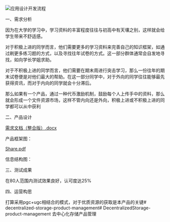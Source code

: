 
![应用设计开发流程](https://github.com/SEU-BlockChain/DecentralizedStorage-product-management/assets/98160560/8269da52-1a15-43fd-972f-92b6e1dbdf87)

一、需求分析

因为在大学的学习中，学习资料的丰富程度往往与初高中有天壤之别，这样就会给学生带来不舒适感。

对于积极上进的同学而言，他们需要更多的学习资料来完善自己的知识框架，如通过刷更多练习题的方式，以及寻找往年试卷的方式。这一部分群体通常会自发地寻找，如向学长学姐求助。

对于不积极上进的同学而言，他们需要在期末周进行突击学习，那么一份往年的期末试卷便是对他们最大的帮助。在这一部分同学中，对于外向的同学往往能够最先获得资讯，而对于内向的同学就会十分滞后。

那么如果有一个产品，通过一种代币激励机制，鼓励每个人上传手中的资料，那么就会形成一个文件资源市场，这样不管内向还是外向，积极上进或不积极上进的同学都可以从中获利

二、产品设计

[需求文档（整合版）.docx](https://github.com/songrongqi/decentralized-storage-product-management/files/13797351/default.docx)

产品框架图：

[Share.pdf](https://github.com/songrongqi/decentralized-storage-product-management/files/13797353/Share.pdf)

信息结构图：


三、测试成果

在80人范围内测试效果良好，认可度达25%

四、运营构思

打算采用pgc+ugc相结合的模式，对于优质资源的获取是本产品的关键# decentralized-storage-product-management# DecentralizedStorage-product-management
去中心化存储产品管理
